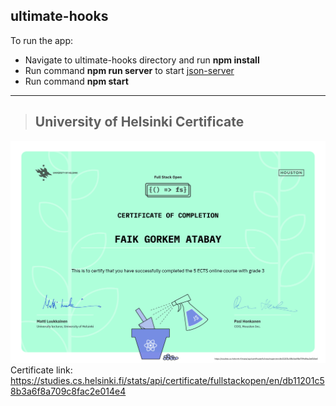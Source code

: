 ## ultimate-hooks

To run the app:

- Navigate to ultimate-hooks directory and run **npm install**
- Run command **npm run server** to start [json-server](https://github.com/typicode/json-server)
- Run command **npm start**

---

> ## University of Helsinki Certificate

![UniversityOfHelsinkiCertificate](./certificate-fullstack.png)
Certificate link: https://studies.cs.helsinki.fi/stats/api/certificate/fullstackopen/en/db11201c58b3a6f8a709c8fac2e014e4
